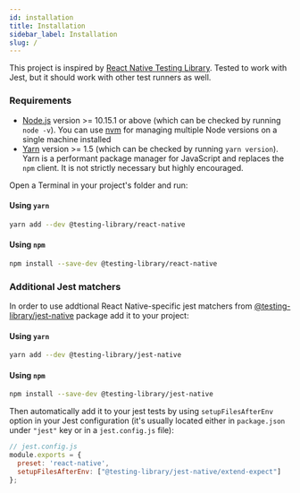 ```yaml
---
id: installation
title: Installation
sidebar_label: Installation
slug: /
---
```


This project is inspired by [React Native Testing Library](https://callstack.github.io/react-native-testing-library/). Tested to work with Jest, but it should work with other test runners as well.

### Requirements

- [Node.js](https://nodejs.org/en/download/) version >= 10.15.1 or above (which can be checked by running `node -v`). You can use [nvm](https://github.com/nvm-sh/nvm) for managing multiple Node versions on a single machine installed
- [Yarn](https://yarnpkg.com/en/) version >= 1.5 (which can be checked by running `yarn version`). Yarn is a performant package manager for JavaScript and replaces the `npm` client. It is not strictly necessary but highly encouraged.

Open a Terminal in your project's folder and run:

#### Using `yarn`

```sh
yarn add --dev @testing-library/react-native
```

#### Using `npm`

```sh
npm install --save-dev @testing-library/react-native
```

### Additional Jest matchers

In order to use addtional React Native-specific jest matchers from [@testing-library/jest-native](https://github.com/testing-library/jest-native) package add it to your project:

#### Using `yarn`

```sh
yarn add --dev @testing-library/jest-native
```

#### Using `npm`

```sh
npm install --save-dev @testing-library/jest-native
```

Then automatically add it to your jest tests by using `setupFilesAfterEnv` option in your Jest configuration (it's usually located either in `package.json` under `"jest"` key or in a `jest.config.js` file):

```js
// jest.config.js
module.exports = {
  preset: 'react-native',
  setupFilesAfterEnv: ["@testing-library/jest-native/extend-expect"]
};
```